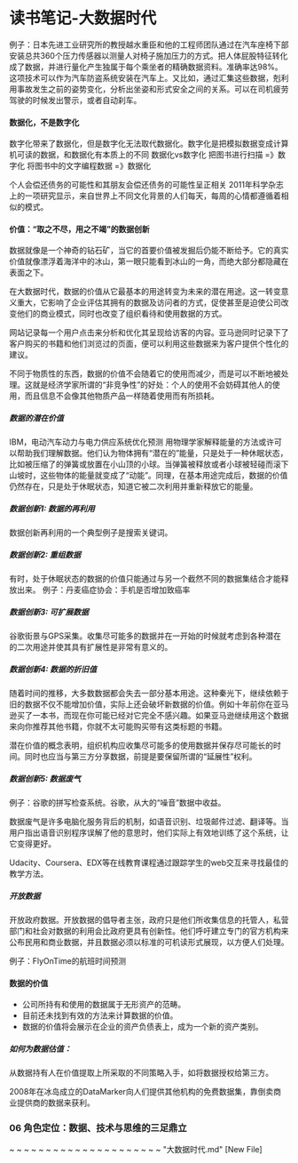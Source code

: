 # 读书笔记-大数据时代

例子：日本先进工业研究所的教授越水重臣和他的工程师团队通过在汽车座椅下部安装总共360个压力传感器以测量人对椅子施加压力的方式。把人体屁股特征转化成了数据，并进行量化产生独属于每个乘坐者的精确数据资料。准确率达98%。这项技术可以作为汽车防盗系统安装在汽车上。又比如，通过汇集这些数据，剋利用事故发生之前的姿势变化，分析出坐姿和形式安全之间的关系。可以在司机疲劳驾驶的时候发出警示，或者自动刹车。

#### 数据化，不是数字化
数字化带来了数据化，但是数字化无法取代数据化。数字化是把模拟数据变成计算机可读的数据，和数据化有本质上的不同
数据化vs数字化
    把图书进行扫描 =》数字化
    将图书中的文字编程数据 =》数据化

个人会偿还债务的可能性和其朋友会偿还债务的可能性呈正相关
2011年科学杂志上的一项研究显示，来自世界上不同文化背景的人们每天，每周的心情都遵循着相似的模式。

#### 价值：“取之不尽，用之不竭”的数据创新

数据就像是一个神奇的钻石矿，当它的首要价值被发掘后仍能不断给予。它的真实价值就像漂浮着海洋中的冰山，第一眼只能看到冰山的一角，而绝大部分都隐藏在表面之下。

在大数据时代，数据的价值从它最基本的用途转变为未来的潜在用途。这一转变意义重大，它影响了企业评估其拥有的数据及访问者的方式，促使甚至是迫使公司改变他们的商业模式，同时也改变了组织看待和使用数据的方式。

网站记录每一个用户点击来分析和优化其呈现给访客的内容。亚马逊同时记录下了客户购买的书籍和他们浏览过的页面，便可以利用这些数据来为客户提供个性化的建议。

不同于物质性的东西，数据的价值不会随着它的使用而减少，而是可以不断地被处理。这就是经济学家所谓的“非竞争性”的好处：个人的使用不会妨碍其他人的使用，而且信息不会像其他物质产品一样随着使用而有所损耗。

##### 数据的潜在价值

IBM，电动汽车动力与电力供应系统优化预测
用物理学家解释能量的方法或许可以帮助我们理解数据。他们认为物体拥有“潜在的”能量，只是处于一种休眠状态，比如被压缩了的弹簧或放置在小山顶的小球。当弹簧被释放或者小球被轻碰而滚下山坡时，这些物体的能量就变成了“动能”。同理，在基本用途完成后，数据的价值仍然存在，只是处于休眠状态，知道它被二次利用并重新释放它的能量。

##### 数据创新1: 数据的再利用

数据创新再利用的一个典型例子是搜索关键词。

##### 数据创新2: 重组数据

有时，处于休眠状态的数据的价值只能通过与另一个截然不同的数据集结合才能释放出来。
例子：丹麦癌症协会：手机是否增加致癌率

##### 数据创新3: 可扩展数据

谷歌街景与GPS采集。收集尽可能多的数据并在一开始的时候就考虑到各种潜在的二次用途并使其具有扩展性是非常有意义的。

##### 数据创新4: 数据的折旧值

随着时间的推移，大多数数据都会失去一部分基本用途。这种秦光下，继续依赖于旧的数据不仅不能增加价值，实际上还会破坏新数据的价值。例如十年前你在亚马逊买了一本书，而现在你可能已经对它完全不感兴趣。如果亚马逊继续用这个数据来向你推荐其他书籍，你就不太可能购买带有这类标题的书籍。

潜在价值的概念表明，组织机构应收集尽可能多的使用数据并保存尽可能长的时间。同时也应当与第三方分享数据，前提是要保留所谓的“延展性”权利。

##### 数据创新5: 数据废气

例子：谷歌的拼写检查系统。谷歌，从大的“噪音”数据中收益。

数据废气是许多电脑化服务背后的机制，如语音识别、垃圾邮件过滤、翻译等。当用户指出语音识别程序误解了他的意思时，他们实际上有效地训练了这个系统，让它变得更好。

Udacity、Coursera、EDX等在线教育课程通过跟踪学生的web交互来寻找最佳的教学方法。

##### 开放数据

开放政府数据。开放数据的倡导者主张，政府只是他们所收集信息的托管人，私营部门和社会对数据的利用会比政府更具有创新性。他们呼吁建立专门的官方机构来公布民用和商业数据，并且数据必须以标准的可机读形式展现，以方便人们处理。

例子：FlyOnTime的航班时间预测

#### 数据的价值
- 公司所持有和使用的数据属于无形资产的范畴。
- 目前还未找到有效的方法来计算数据的价值。
- 数据的价值将会展示在企业的资产负债表上，成为一个新的资产类别。

##### 如何为数据估值：
从数据持有人在价值提取上所采取的不同策略入手，如将数据授权给第三方。

2008年在冰岛成立的DataMarker向人们提供其他机构的免费数据集，靠倒卖商业提供商的数据来获利。

### 06 角色定位：数据、技术与思维的三足鼎立











~
~
~
~
~
~
~
~
~
~
~
~
~
~
~
~
~
~
~
~
~
"大数据时代.md" [New File]
